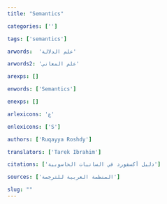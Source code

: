 ```yaml
---
title: "Semantics"

categories: ['']

tags: ['semantics']

arwords:  'علم الدلالة'

arwords2: 'علم المعاني'

arexps: []

enwords: ['Semantics']

enexps: []

arlexicons: 'ع'

enlexicons: ['S']

authors: ['Ruqayya Roshdy']

translators: ['Tarek Ibrahim']

citations: ['دليل أكسفورد في السانيات الحاسوبية']

sources: ['المنظمة العربية للترجمة']

slug: ""
---
```

